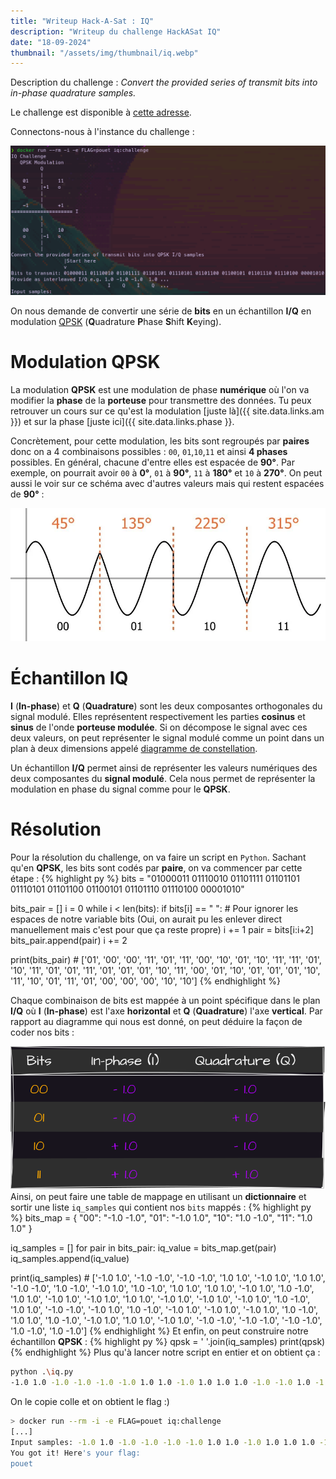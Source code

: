 ```yaml
---
title: "Writeup Hack-A-Sat : IQ"
description: "Writeup du challenge HackASat IQ"
date: "18-09-2024"
thumbnail: "/assets/img/thumbnail/iq.webp"
---
```

Description du challenge : *Convert the provided series of transmit bits into in-phase quadrature samples.*

Le challenge est disponible à [cette adresse](https://github.com/cromulencellc/hackasat-qualifier-2021/tree/main/iq).

Connectons-nous à l'instance du challenge : 

![HackASat IQ challenge](../../assets/img/pages/writeups/iq/iq1.png)

On nous demande de convertir une série de **bits** en un échantillon **I/Q** en modulation [QPSK](https://fr.wikipedia.org/wiki/Phase-shift_keying) (**Q**uadrature **P**hase **S**hift **K**eying). 

# Modulation QPSK
La modulation **QPSK** est une modulation de phase **numérique** où l'on va modifier la **phase** de la **porteuse** pour transmettre des données. Tu peux retrouver un cours sur ce qu'est la modulation [juste là]({{ site.data.links.am }}) et sur la phase [juste ici]({{ site.data.links.phase }}.

Concrètement, pour cette modulation, les bits sont regroupés par **paires** donc on a 4 combinaisons possibles : `00`, `01`,`10`,`11` et ainsi **4 phases** possibles. En général, chacune d'entre elles est espacée de **90°**. Par exemple,  on pourrait avoir `00` à **0°**, `01` à **90°**, `11` à **180°** et `10` à **270°**.
On peut aussi le voir sur ce schéma avec d'autres valeurs mais qui restent espacées de **90°** :

![QPSK Schema](../../assets/img/pages/writeups/iq/iq3.png)

# Échantillon IQ
**I** (**In-phase**) et **Q** (**Quadrature**) sont les deux composantes orthogonales du signal modulé. Elles représentent respectivement les parties **cosinus** et **sinus** de l'onde **porteuse modulée**.
Si on décompose le signal avec ces deux valeurs, on peut représenter le signal modulé comme un point dans un plan à deux dimensions appelé [diagramme de constellation](https://fr.wikipedia.org/wiki/Diagramme_de_constellation).

Un échantillon **I/Q** permet ainsi de représenter les valeurs numériques des deux composantes du **signal modulé**. Cela nous permet de représenter la modulation en phase du signal comme pour le **QPSK**. 

# Résolution
Pour la résolution du challenge, on va faire un script en `Python`. Sachant qu'en **QPSK**, les bits sont codés par **paire**, on va commencer par cette étape : 
{% highlight py %}
bits = "01000011 01110010 01101111 01101101 01110101 01101100 01100101 01101110 01110100 00001010"

bits_pair = []
i = 0
while i < len(bits):
    if bits[i] == " ": # Pour ignorer les espaces de notre variable bits (Oui, on aurait pu les enlever direct manuellement mais c'est pour que ça reste propre)
        i += 1
    pair = bits[i:i+2]
    bits_pair.append(pair)
    i += 2

print(bits_pair) # ['01', '00', '00', '11', '01', '11', '00', '10', '01', '10', '11', '11', '01', '10', '11', '01', '01', '11', '01', '01', '01', '10', '11', '00', '01', '10', '01', '01', '01', '10', '11', '10', '01', '11', '01', '00', '00', '00', '10', '10']
{% endhighlight %}

Chaque combinaison de bits est mappée à un point spécifique dans le plan **I/Q** où **I** (**In-phase**) est l'axe **horizontal** et **Q** (**Quadrature**) l'axe **vertical**.
Par rapport au diagramme qui nous est donné, on peut déduire la façon de coder nos bits : 

![HackASat IQ challenge](../../assets/img/pages/writeups/iq/iq2.svg)
Ainsi, on peut faire une table de mappage en utilisant un **dictionnaire** et sortir une liste `iq_samples` qui contient nos `bits` mappés : 
{% highlight py %}
bits_map = {
    "00": "-1.0 -1.0",
    "01": "-1.0 1.0",
    "10": "1.0 -1.0",
    "11": "1.0 1.0"
}

iq_samples = []
for pair in bits_pair:
    iq_value = bits_map.get(pair)
    iq_samples.append(iq_value)

print(iq_samples) # ['-1.0 1.0', '-1.0 -1.0', '-1.0 -1.0', '1.0 1.0', '-1.0 1.0', '1.0 1.0', '-1.0 -1.0', '1.0 -1.0', '-1.0 1.0', '1.0 -1.0', '1.0 1.0', '1.0 1.0', '-1.0 1.0', '1.0 -1.0', '1.0 1.0', '-1.0 1.0', '-1.0 1.0', '1.0 1.0', '-1.0 1.0', '-1.0 1.0', '-1.0 1.0', '1.0 -1.0', '1.0 1.0', '-1.0 -1.0', '-1.0 1.0', '1.0 -1.0', '-1.0 1.0', '-1.0 1.0', '-1.0 1.0', '1.0 -1.0', '1.0 1.0', '1.0 -1.0', '-1.0 1.0', '1.0 1.0', '-1.0 1.0', '-1.0 -1.0', '-1.0 -1.0', '-1.0 -1.0', '1.0 -1.0', '1.0 -1.0']
{% endhighlight %}
Et enfin, on peut construire notre échantillon **QPSK** :
{% highlight py %}
qpsk = ' '.join(iq_samples)
print(qpsk)
{% endhighlight %}
Plus qu'à lancer notre script en entier et on obtient ça : 
``` bash
python .\iq.py
-1.0 1.0 -1.0 -1.0 -1.0 -1.0 1.0 1.0 -1.0 1.0 1.0 1.0 -1.0 -1.0 1.0 -1.0 -1.0 1.0 1.0 -1.0 1.0 1.0 1.0 1.0 -1.0 1.0 1.0 -1.0 1.0 1.0 -1.0 1.0 -1.0 1.0 1.0 1.0 -1.0 1.0 -1.0 1.0 -1.0 1.0 1.0 -1.0 1.0 1.0 -1.0 -1.0 -1.0 1.0 1.0 -1.0 -1.0 1.0 -1.0 1.0 -1.0 1.0 1.0 -1.0 1.0 1.0 1.0 -1.0 -1.0 1.0 1.0 1.0 -1.0 1.0 -1.0 -1.0 -1.0 -1.0 -1.0 -1.0 1.0 -1.0 1.0 -1.0
```
On le copie colle et on obtient le flag :) 
```bash
> docker run --rm -i -e FLAG=pouet iq:challenge
[...]
Input samples: -1.0 1.0 -1.0 -1.0 -1.0 -1.0 1.0 1.0 -1.0 1.0 1.0 1.0 -1.0 -1.0 1.0 -1.0 -1.0 1.0 1.0 -1.0 1.0 1.0 1.0 1.0 -1.0 1.0 1.0 -1.0 1.0 1.0 -1.0 1.0 -1.0 1.0 1.0 1.0 -1.0 1.0 -1.0 1.0 -1.0 1.0 1.0 -1.0 1.0 1.0 -1.0 -1.0 -1.0 1.0 1.0 -1.0 -1.0 1.0 -1.0 1.0 -1.0 1.0 1.0 -1.0 1.0 1.0 1.0 -1.0 -1.0 1.0 1.0 1.0 -1.0 1.0 -1.0 -1.0 -1.0 -1.0 -1.0 -1.0 1.0 -1.0 1.0 -1.0
You got it! Here's your flag:
pouet
```